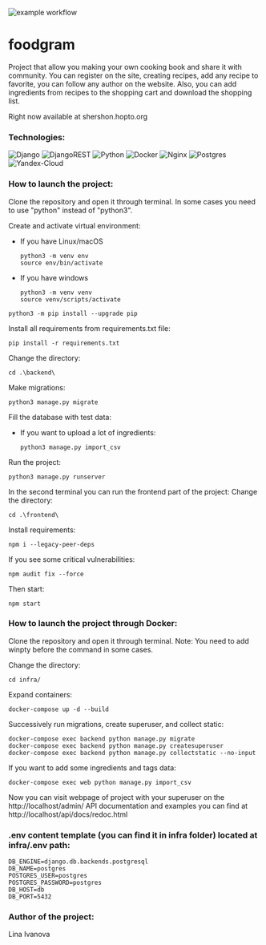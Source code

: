 ![example workflow](https://github.com/shershlina/foodgram-project-react/actions/workflows/foodgram.yml/badge.svg?event=push)
# foodgram
Project that allow you making your own cooking book and share it with community.
You can register on the site, creating recipes, add any recipe to favorite, you can follow
any author on the website. Also, you can add ingredients from recipes to the shopping cart
and download the shopping list.

Right now available at shershon.hopto.org

### Technologies:
![Django](https://img.shields.io/badge/django-3.2-%23092E20.svg?style=plastic&logo=django&logoColor=white)
![DjangoREST](https://img.shields.io/badge/DjangoREST-ff1709?style=plastic&logo=django&logoColor=white&color=ff1709&labelColor=gray)
![Python](https://img.shields.io/badge/python-3.9-3670A0?style=plastic&logo=python&logoColor=ffdd54)
![Docker](https://img.shields.io/badge/docker-%230db7ed.svg?style=plastic&logo=docker&logoColor=white)
![Nginx](https://img.shields.io/badge/nginx-%23009639.svg?style=plastic&logo=nginx&logoColor=white)
![Postgres](https://img.shields.io/badge/postgres-%23316192.svg?style=plastic&logo=postgresql&logoColor=white)
![Yandex-Cloud](https://img.shields.io/badge/Yandex%20Cloud-025E8C?style=plastic)

### How to launch the project:

Clone the repository and open it through terminal.
In some cases you need to use "python" instead of "python3".

Create and activate virtual environment:
* If you have Linux/macOS

    ```
    python3 -m venv env 
    source env/bin/activate
    ```
* If you have windows

    ```
    python3 -m venv venv
    source venv/scripts/activate
    ```
```
python3 -m pip install --upgrade pip
```
Install all requirements from requirements.txt file:
```
pip install -r requirements.txt
```
Change the directory:
```
cd .\backend\
```
Make migrations:
```
python3 manage.py migrate
```
Fill the database with test data:
* If you want to upload a lot of ingredients:
  ```
  python3 manage.py import_csv
  ```
Run the project:
```
python3 manage.py runserver
```
In the second terminal you can run the frontend part of the project:
Change the directory:
```
cd .\frontend\
```
Install requirements:
```
npm i --legacy-peer-deps
```
If you see some critical vulnerabilities:
```
npm audit fix --force
```
Then start:
```
npm start
```

### How to launch the project through Docker:

Clone the repository and open it through terminal.
Note: You need to add winpty before the command in some cases.

Change the directory:
```
cd infra/
```
Expand containers:
```
docker-compose up -d --build 
```
Successively run migrations, create superuser, and collect static:
```
docker-compose exec backend python manage.py migrate
docker-compose exec backend python manage.py createsuperuser
docker-compose exec backend python manage.py collectstatic --no-input 
```
If you want to add some ingredients and tags data:
```
docker-compose exec web python manage.py import_csv
```

Now you can visit webpage of project with your superuser on the http://localhost/admin/
API documentation and examples you can find at http://localhost/api/docs/redoc.html

### .env content template (you can find it in infra folder) located at infra/.env path:
```
DB_ENGINE=django.db.backends.postgresql
DB_NAME=postgres
POSTGRES_USER=postgres
POSTGRES_PASSWORD=postgres
DB_HOST=db
DB_PORT=5432
```

### Author of the project:
Lina Ivanova

